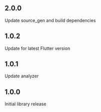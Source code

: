## 2.0.0

Update source_gen and build dependencies

## 1.0.2

Update for latest Flutter version

## 1.0.1

Update analyzer

## 1.0.0

Initial library release
